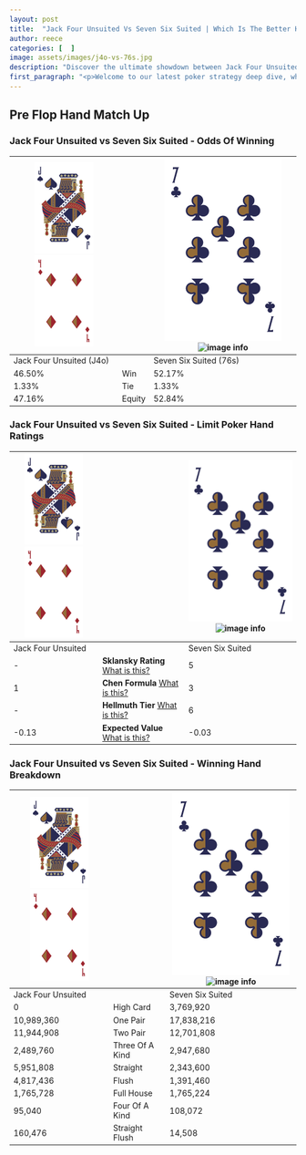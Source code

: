 ```yaml
---
layout: post
title:  "Jack Four Unsuited Vs Seven Six Suited | Which Is The Better Hand In Poker? A Complete Guide"
author: reece
categories: [  ]
image: assets/images/j4o-vs-76s.jpg
description: "Discover the ultimate showdown between Jack Four Unsuited and Seven Six Suited in poker! Uncover the odds, strategies, and scenarios where one hand triumphs over the other. Get ready to up your poker game with this thrilling analysis."
first_paragraph: "<p>Welcome to our latest poker strategy deep dive, where we're pitting two distinct hands against each other in a high-stakes showdown: Jack Four Unsuited vs Seven Six Suited.</p><p>In the dynamic world of poker, every decision counts, and knowing which hand holds the upper hand is key to your success at the table.</p><p>In this article, we'll dissect these two hands, explore the scenarios where one dominates the other, and equip you with the knowledge to make strategic choices that can tip the odds in your favor.</p><p>Get ready to unravel the intriguing dynamics of these poker hands and elevate your game to new heights.</p>"
---
```




[comment]: # (sp0)

## Pre Flop Hand Match Up

<div class="table hand-ratings" markdown="1"> 



### Jack Four Unsuited vs Seven Six Suited - Odds Of Winning


    
| ![image info](assets/images/hand1/J.png) ![image info](assets/images/hand1/4o.png) |  | ![image info](assets/images/hand2/7.png) ![image info](assets/images/hand2/6s.png) |
| -------- | -------- | -------- |
| Jack Four Unsuited (J4o) |  | Seven Six Suited (76s) |
| 46.50% | Win | 52.17% |
| 1.33% | Tie | 1.33% |
| 47.16% | Equity | 52.84% |




[comment]: # (sp1)



### Jack Four Unsuited vs Seven Six Suited - Limit Poker Hand Ratings


    
| ![image info](assets/images/hand1/J.png) ![image info](assets/images/hand1/4o.png) |  | ![image info](assets/images/hand2/7.png) ![image info](assets/images/hand2/6s.png) |
| -------- | -------- | -------- |
| Jack Four Unsuited |  | Seven Six Suited |
| - | **Sklansky Rating** [What is this?](/sklansky-rating-explained) | 5 |
| 1 | **Chen Formula** [What is this?](/chen-formula-explained) | 3 |
| - | **Hellmuth Tier** [What is this?](/Hellmuth-tier-explained) | 6 |
| -0.13 | **Expected Value** [What is this?](/expected-value-explained) | -0.03 |




[comment]: # (sp2)



### Jack Four Unsuited vs Seven Six Suited - Winning Hand Breakdown


    
| ![image info](assets/images/hand1/J.png) ![image info](assets/images/hand1/4o.png) |  | ![image info](assets/images/hand2/7.png) ![image info](assets/images/hand2/6s.png) |
| -------- | -------- | -------- |
| Jack Four Unsuited |  | Seven Six Suited |
| 0 | High Card | 3,769,920 |
| 10,989,360 | One Pair | 17,838,216 |
| 11,944,908 | Two Pair | 12,701,808 |
| 2,489,760 | Three Of A Kind | 2,947,680 |
| 5,951,808 | Straight | 2,343,600 |
| 4,817,436 | Flush | 1,391,460 |
| 1,765,728 | Full House | 1,765,224 |
| 95,040 | Four Of A Kind | 108,072 |
| 160,476 | Straight Flush | 14,508 |




[comment]: # (sp3)



</div>

[comment]: # (sp4)



[comment]: # (sp5)


